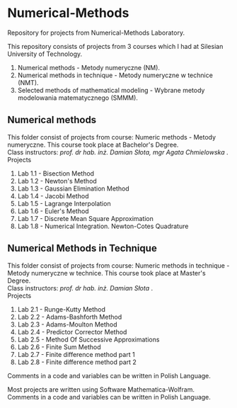 # Numerical-Methods

Repository for projects from Numerical-Methods Laboratory.

This repository consists of projects from 3 courses which I had at Silesian University of Technology.
  1. Numerical methods - Metody numeryczne (NM).
  2. Numerical methods in technique - Metody numeryczne w technice (NMT).
  3. Selected methods of mathematical modeling - Wybrane metody modelowania matematycznego (SMMM).   
 
## Numerical methods
This folder consist of projects from course: Numeric methods - Metody numeryczne. This course took place at Bachelor's Degree.  
Class instructors: <i> prof. dr hab. inż. Damian Słota, mgr Agata Chmielowska </i>.  
Projects
  1. Lab 1.1 - Bisection Method
  2. Lab 1.2 - Newton's Method
  3. Lab 1.3 - Gaussian Elimination Method
  4. Lab 1.4 - Jacobi Method
  5. Lab 1.5 - Lagrange Interpolation
  6. Lab 1.6 - Euler's Method
  7. Lab 1.7 - Discrete Mean Square Approximation
  8. Lab 1.8 - Numerical Integration. Newton-Cotes Quadrature
  
 ## Numerical Methods in Technique
This folder consist of projects from course:  Numeric methods in technique - Metody numeryczne w technice. This course took place at Master's Degree.  
Class instructors: <i> prof. dr hab. inż. Damian Słota </i>.  
Projects
  1. Lab 2.1 - Runge-Kutty Method
  2. Lab 2.2 - Adams-Bashforth Method
  3. Lab 2.3 - Adams-Moulton Method
  4. Lab 2.4 - Predictor Corrector Method
  5. Lab 2.5 - Method Of Successive Approximations
  6. Lab 2.6 - Finite Sum Method
  7. Lab 2.7 - Finite difference method part 1
  8. Lab 2.8 - Finite difference method part 2
   
Comments in a code and variables can be written in Polish Language.

Most projects are written using Software Mathematica-Wolfram.  
Comments in a code and variables can be written in Polish Language.
